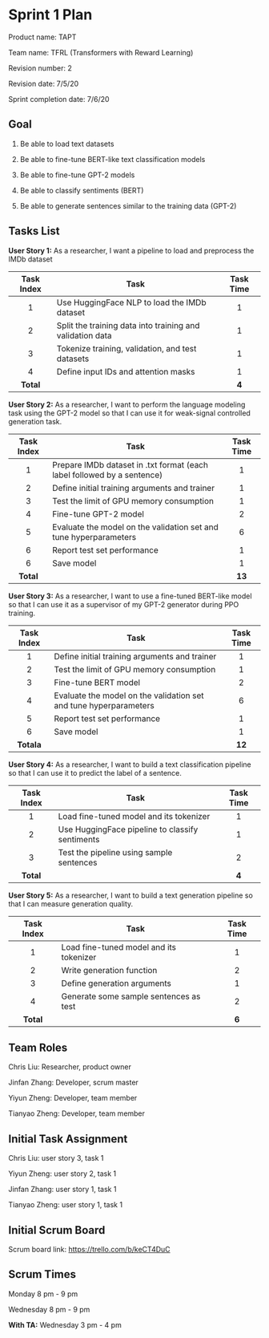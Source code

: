 # Sprint 1 Plan

Product name: TAPT

Team name: TFRL (Transformers with Reward Learning)

Revision number: 2

Revision date: 7/5/20

Sprint completion date: 7/6/20

## Goal

1. Be able to load text datasets

2. Be able to fine-tune BERT-like text classification models

3. Be able to fine-tune GPT-2 models

4. Be able to classify sentiments (BERT)

5. Be able to generate sentences similar to the training data (GPT-2)

## Tasks List

**User Story 1:** As a researcher, I want a pipeline to load and preprocess the IMDb dataset

| Task Index | Task                                                      | Task Time |
| :--------: | --------------------------------------------------------- | :-------: |
|     1      | Use HuggingFace NLP to load the IMDb dataset              |     1     |
|     2      | Split the training data into training and validation data |     1     |
|     3      | Tokenize training, validation, and test datasets          |     1     |
|     4      | Define input IDs and attention masks                      |     1     |
| **Total**  |                                                           |   **4**   |

**User Story 2:** As a researcher, I want to perform the language modeling task using the GPT-2 model so that I can use it for weak-signal controlled generation task.

| Task Index | Task                                                         | Task Time |
| :--------: | ------------------------------------------------------------ | :-------: |
|     1      | Prepare IMDb dataset in .txt format (each label followed by a sentence) |     1     |
|     2      | Define initial training arguments and trainer                |     1     |
|     3      | Test the limit of GPU memory consumption                     |     1     |
|     4      | Fine-tune GPT-2 model                                        |     2     |
|     5      | Evaluate the model on the validation set and tune hyperparameters |     6     |
|     6      | Report test set performance                                  |     1     |
|     6      | Save model                                                   |     1     |
| **Total**  |                                                              |  **13**   |

**User Story 3:** As a researcher, I want to use a fine-tuned BERT-like model so that I can use it as a supervisor of my GPT-2 generator during PPO training.

| Task Index | Task                       | Task Time |
| :--------: | -------------------------- | :-------: |
|     1      | Define initial training arguments and trainer |    1    |
|     2      | Test the limit of GPU memory consumption |     1     |
|     3      | Fine-tune BERT model |    2    |
| 4 | Evaluate the model on the validation set and tune hyperparameters |  6  |
| 5 | Report test set performance | 1 |
| 6 | Save model | 1 |
| **Totala** | | **12** |

**User Story 4:** As a researcher, I want to build a text classification pipeline so that I can use it to predict the label of a sentence.

| Task Index | Task                                            | Task Time |
| :--------: | ----------------------------------------------- | :-------: |
|     1      | Load fine-tuned model and its tokenizer         |     1     |
|     2      | Use HuggingFace pipeline to classify sentiments |     1     |
|     3      | Test the pipeline using sample sentences        |     2     |
| **Total**  |                                                 |   **4**   |

**User Story 5:** As a researcher, I want to build a text generation pipeline so that I can measure generation quality.

| Task Index | Task                                    | Task Time |
| :--------: | --------------------------------------- | :-------: |
|     1      | Load fine-tuned model and its tokenizer |     1     |
|     2      | Write generation function               |     2     |
|     3      | Define generation arguments             |     1     |
|     4      | Generate some sample sentences as test  |     2     |
| **Total**  |                                         |   **6**   |


## Team Roles

Chris Liu: Researcher, product owner

Jinfan Zhang: Developer, scrum master

Yiyun Zheng: Developer, team member

Tianyao Zheng: Developer, team member

## Initial Task Assignment

Chris Liu: user story 3, task 1

Yiyun Zheng: user story 2, task 1

Jinfan Zhang: user story 1, task 1

Tianyao Zheng: user story 1, task 1

## Initial Scrum Board

Scrum board link: https://trello.com/b/keCT4DuC

## Scrum Times

Monday 8 pm - 9 pm

Wednesday 8 pm - 9 pm

**With TA:**  Wednesday 3 pm - 4 pm

